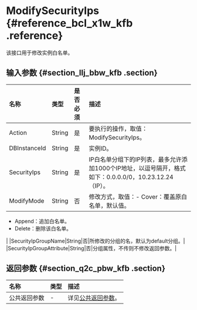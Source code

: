 # ModifySecurityIps {#reference_bcl_x1w_kfb .reference}

该接口用于修改实例白名单。

## 输入参数 {#section_llj_bbw_kfb .section}

|名称|类型|是否必须|描述|
|:-|:-|:---|:-|
|Action|String|是|要执行的操作，取值：ModifySecurityIps。|
|DBInstanceId|String|是|实例ID。|
|SecurityIps|String|是|IP白名单分组下的IP列表，最多允许添加1000个IP地址，以逗号隔开，格式如下：0.0.0.0/0，10.23.12.24（IP）。|
|ModifyMode|String|否|修改方式，取值：-   Cover：覆盖原白名单，默认值。
-   Append：追加白名单。
-   Delete：删除该白名单。

|
|SecurityIpGroupName|String|否|所修改的分组的名，默认为default分组。|
|SecurityIpGroupAttribute|String|否|分组属性，不传则不修改返回参数。|

## 返回参数 {#section_q2c_pbw_kfb .section}

|名称|类型|描述|
|:-|:-|:-|
|公共返回参数|-|详见[公共返回参数](intl.zh-CN/API参考/API参考/公共参数.md#)。|

